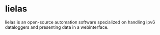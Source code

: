 lielas
======

lielas is an open-source automation software specialized on handling ipv6 dataloggers and presenting data in a webinterface.



	